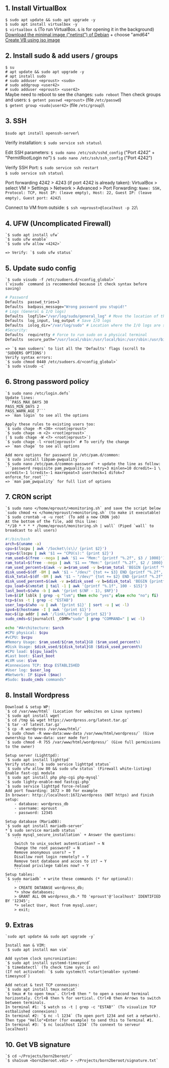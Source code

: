 ## 1. Install VirtualBox

`$ sudo apt update && sudo apt upgrade -y`\
`$ sudo apt install virtualbox -y`\
`$ virtualbox &` (To run VirtualBox. `&` is for opening it in the background)\
[Download the minimal image ("netinst") of Debian](https://www.debian.org/distrib/netinst) + choose "amd64"
[Create VB using iso image](https://github.com/chlimous/42-born2beroot_guide?tab=readme-ov-file#writing-the-cript)

## 2. Install sudo & add users / groups

`$ su`\
`# apt update && sudo apt upgrade -y`\
`# apt install sudo`\
`# sudo adduser <eproust> <sudo>`\
`# sudo addgroup <user42>`\
`# sudo adduser <eproust> <user42>`\
Maybe need to reboot to see the changes: `sudo reboot`
Then check groups and users:
`$ getent passwd <eproust>` (file `/etc/passwd`)\
`$ getent group <sudo|user42>` (file `/etc/group`)\
	
## 3. SSH

`$sudo apt install openssh-server`\

Verify installation:
`$ sudo service ssh status`\

Edit SSH parameters:
`$ sudo nano /etc/ssh/sshd_config` ("Port 4242" + "PermitRootLogin no")
`$ sudo nano /etc/ssh/ssh_config` ("Port 4242")

Verify SSH Port:
`$ sudo service ssh restart`\
`$ sudo service ssh status`\

Port forwarding 4242 > 4243 (if port 4242 is already taken):
VirtualBox > select VM > Settings > Network > Advanced > Port Forwarding:
`Name: SSH, Protocol: TCP, Host IP: (leave empty), Host: 22, Guest IP: (leave empty), Guest port: 4242`\
    
Connect to VM from outside:
`$ ssh <eproust>@localhost -p 22`\
	
## 4. UFW (Uncomplicated Firewall)
	
	`$ sudo apt install ufw`
	`$ sudo ufw enable`
	`$ sudo ufw allow <4242>`
	
	=> Verify: `$ sudo ufw status`
	
## 5. Update sudo config

	`$ sudo visudo -f /etc/sudoers.d/<config_global>`
	(`visudo` command is recommended because it check syntax before saving)
	
```bash
# Password
Defaults  passwd_tries=3
Defaults  badpass_message="Wrong password you stupid!"
# Logs (General & I/O logs)
Defaults  logfile="/var/log/sudo/general_log" # Move the location of the general log file
Defaults  log_input, log_output # Save I/O logs
Defaults  iolog_dir="/var/log/sudo" # Location where the I/O logs are saved
#Security:
Defaults  requiretty # Force to run sudo on a physical terminal
Defaults  secure_path="/usr/local/sbin:/usr/local/bin:/usr/sbin:/usr/bin:/sbin:/bin:/snap/bin" # Limit the commands run using sudo to this specific folders
```
	=> `$ man sudoers` to list all the 'Defaults' flags (scroll to 'SUDOERS OPTIONS')
	Verify syntax errors: 
	`$ sudo chmod 0440 /etc/sudoers.d/<config_global>`
	`$ sudo visudo -c`

## 6. Strong password policy
	
	`$ sudo nano /etc/login.defs`
	Update lines:
	```PASS_MAX_DAYS 30
	PASS_MIN_DAYS 2
	PASS_WARN_AGE 7```
    => `man login` to see all the options
	
	Apply these rules to existing users too:
	`$ sudo chage -M <30> <root|eproust>`
	`$ sudo chage -m <2> <root|eproust>`
	(`$ sudo chage -W <7> <root|eproust>`)
	`$ sudo chage -l <root|eproust>` # To verify the change
	=> `man chage` to see all options

	Add more options for password in /etc/pam.d/common:
	`$ sudo install libpam-pwquality`
	`$ sudo nano /etc/pam.d/common-password` + update the line as follow:
	```password requisite pam_pwquality.so retry=3 minlen=10 dcredit=-1 \
	ucredit=-1 lcredit=-1 maxrepeat=3 usercheck=1 difok=7 enforce_for_root```
	=> `man pam_pwquality` for full list of options
	
## 7. CRON script

    `$ sudo nano </home/eproust/>monitoring.sh` and save the script below
    `sudo chmod +x </home/eproust/>monitoring.sh` (to make it executable)
    `$ sudo crontab -e -u root` (To add a new CRON job)
    At the bottom of the file, add this line:
    `*/10 * * * * /home/eproust/monitoring.sh | wall` (Piped `wall` to broadcast to all users)

```bash
#!/bin/bash
arch=$(uname -a)
cpu=$(lscpu | awk '/Socket\(s\)/ {print $2}')
vcpu=$(lscpu | awk '$1 == "CPU(s):" {print $2}')
ram_used=$(free --mega | awk '$1 == "Mem:" {printf "%.2f", $3 / 1000}')
ram_total=$(free --mega | awk '$1 == "Mem:" {printf "%.2f", $2 / 1000}')
ram_used_percent=$(awk -v a=$ram_used -v b=$ram_total 'BEGIN {printf "%.2f", a / b * 100}')
disk_used=$(df -BM | awk '$1 ~ "/dev/" {tot += $3} END {printf "%.2f", tot / 1000}')
disk_total=$(df -BM | awk '$1 ~ "/dev/" {tot += $2} END {printf "%.2f", tot / 1000}')
disk_used_percent=$(awk -v a=$disk_used -v b=$disk_total 'BEGIN {printf "%.2f", a / b * 100}')
cpu_load=$(vmstat | tail -1 | awk '{printf "%.1f", 100 - $15}')
last_boot=$(who -b | awk '{print $(NF - 1), $NF}')
lvm=$(if lsblk | grep -q "lvm"; then echo "yes"; else echo "no"; fi)
tcp=$(ss -t | grep -c "ESTAB")
user_log=$(who -u | awk '{print $1}' | sort -u | wc -l)
ipv4=$(hostname -I | awk '{print $1}')
mac=$(ip addr | awk '/link\/ether/ {print $2}')
sudo_cmds=$(journalctl _COMM="sudo" | grep "COMMAND=" | wc -l)

echo "#Architecture: $arch
#CPU physical: $cpu
#vCPU: $vcpu
#Memory Usage: $ram_used/${ram_total}GB ($ram_used_percent%)
#Disk Usage: $disk_used/${disk_total}GB ($disk_used_percent%)
#CPU load: ${cpu_load}% 
#Last boot: $last_boot
#LVM use: $lvm
#Connexions TCP: $tcp ESTABLISHED
#User log: $user_log
#Network: IP $ipv4 ($mac)
#Sudo: $sudo_cmds commands"
```

## 8. Install Wordpress
	
	Download & setup WP:
	`$ cd /var/www/html` (Location for websites on Linux systems)
	`$ sudo apt install wget`
	`$ cd /tmp && wget https://wordpress.org/latest.tar.gz`
	`$ tar -xf latest.tar.gz`
	`$ cp -R wordpress /var/www/html/`
	`$ sudo chown -R www-data:www-data /var/www/html/wordpress/` (Give ownership to www-data: user made for)
	`$ sudo chmod -R 755 /var/www/html/wordpress/` (Give full permissions to the owner)

	Setup server (Lighttpd):
	`$ sudo apt install lighttpd`
	Verify status: `$ sudo service lighttpd status`
	`$ sudo ufw allow 80 && sudo ufw status` (Firewall white-listing)
	Enable fast-cgi module
	`$ sudo apt install php php-cgi php-mysql`
	`$ sudo lighty-enable-mod fastcgi-php`
	`$ sudo service lighttpd force-reload`
	Add port fowarding: 1672 > 80 for example
	In browser: http://localhost:1672/wordpress (NOT https) and finish setup:
		- database: wordpress_db
		- username: eproust
		- password: 12345
	
	Setup database (MariaDB):
	`$ sudo apt install mariadb-server`
	*`$ sudo service mariadb status`
	`$ sudo mysql_secure_installation` + Answer the questions:
		```
		Switch to unix_socket autentication? → N
		Change the root password? → N
		Remove anonymous users? → Y
		Disallow root login remotely? → Y
		Remove test database and acces to it? → Y
		Reaload privilege tables now? → Y
		```
	Setup tables:
	`$ sudo mariadb` + write these commands (* for optional):
		```
		> CREATE DATABASE wordpress_db;
		*> show databases;
		> GRANT ALL ON wordpress_db.* TO 'eproust'@'localhost' IDENTIFIED BY '12345';
		*> select User, Host from mysql.user;
		> exit;
	
	

## 9. Extras
    
	`sudo apt update && sudo apt upgrade -y`

	Install man & VIM:
	`$ sudo apt install man vim`

	Add system clock syncronization:
	`$ sudo apt install systemd-timesyncd`
	`$ timedatectl` (To check time sync is on)
	(If not activated: `$ sudo systemctl <start|enable> systemd-timesyncd`)

	Add netcat & test TCP connexions:
	`$ sudo apt install tmux netcat`
	`$ tmux # to open tmux`. Ctrl+B then " to open a second terminal horizontaly. Ctrl+B then % for vertical. Ctrl+B then Arrows to switch between terminals.
	In terminal #1: `$ watch ss -t | grep -c "ESTAB"` (To visualize TCP estbalished connexions)
	In terminal #2: `$ nc -l 1234` (To open port 1234 and set a network). Then type "Hello"+Enter (for example) to send this to Terminal #1.
	In terminal #3: `$ nc localhost 1234` (To connext to serveur localhost)

## 10. Get VB signature

	`$ cd ~/Projects/born2beroot/`
	`$ sha1sum <born2beroot.vdi> > ~/Projects/born2beroot/signature.txt`
